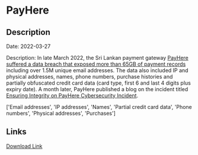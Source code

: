 # PayHere

## Description

Date: 2022-03-27

Description:
In late March 2022, the Sri Lankan payment gateway <a href="https://www.yoshlk.me/technicity/payhere-hack/" target="_blank" rel="noopener">PayHere suffered a data breach that exposed more than 65GB of payment records</a> including over 1.5M unique email addresses. The data also included IP and physical addresses, names, phone numbers, purchase histories and partially obfuscated credit card data (card type, first 6 and last 4 digits plus expiry date). A month later, PayHere published a blog on the incident titled <a href="https://blog.payhere.lk/ensuring-integrity-on-payhere-cybersecurity-incident/" target="_blank" rel="noopener">Ensuring Integrity on PayHere Cybersecurity Incident</a>.


['Email addresses', 'IP addresses', 'Names', 'Partial credit card data', 'Phone numbers', 'Physical addresses', 'Purchases']

## Links

[Download Link](https://link-to.net/1229997/969.6965947203482/dynamic/?r=cGF5aGVyZS5saw==)